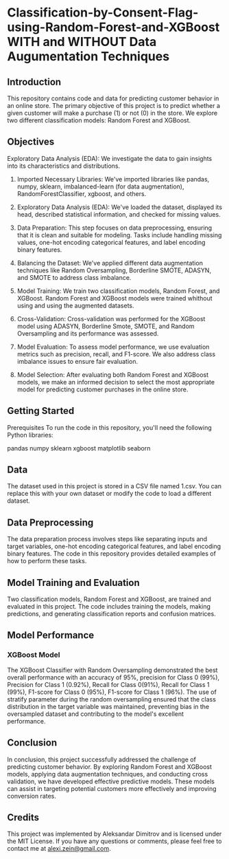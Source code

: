 # Classification-by-Consent-Flag-using-Random-Forest-and-XGBoost WITH and WITHOUT Data Augumentation Techniques

## Introduction
This repository contains code and data for predicting customer behavior in an online store. The primary objective of this project is to predict whether a given customer will make a purchase (1) or not (0) in the store. We explore two different classification models: Random Forest and XGBoost.
 
## Objectives
Exploratory Data Analysis (EDA): We investigate the data to gain insights into its characteristics and distributions.

1. Imported Necessary Libraries: We've imported libraries like pandas, numpy, sklearn, imbalanced-learn (for data augmentation), RandomForestClassifier, xgboost, and others.

2. Exploratory Data Analysis (EDA): We've loaded the dataset, displayed its head, described statistical information, and checked for missing values.
   
3. Data Preparation: This step focuses on data preprocessing, ensuring that it is clean and suitable for modeling. Tasks include handling missing values, one-hot encoding categorical features, and label encoding binary features.

4. Balancing the Dataset: We've applied different data augmentation techniques like Random Oversampling, Borderline SMOTE, ADASYN, and SMOTE to address class imbalance.

5. Model Training: We train two classification models, Random Forest, and XGBoost. Random Forest and XGBoost models were trained whithout using and using the augmented datasets.

6. Cross-Validation: Cross-validation was performed for the XGBoost model using ADASYN, Borderline Smote, SMOTE, and Random Oversampling and its performance was assessed.

7. Model Evaluation: To assess model performance, we use evaluation metrics such as precision, recall, and F1-score. We also address class imbalance issues to ensure fair evaluation.

5. Model Selection: After evaluating both Random Forest and XGBoost models, we make an informed decision to select the most appropriate model for predicting customer purchases in the online store.

## Getting Started
Prerequisites
To run the code in this repository, you'll need the following Python libraries:

pandas
numpy
sklearn
xgboost
matplotlib
seaborn

## Data
The dataset used in this project is stored in a CSV file named 1.csv. You can replace this with your own dataset or modify the code to load a different dataset.

## Data Preprocessing
The data preparation process involves steps like separating inputs and target variables, one-hot encoding categorical features, and label encoding binary features. The code in this repository provides detailed examples of how to perform these tasks.

## Model Training and Evaluation
Two classification models, Random Forest and XGBoost, are trained and evaluated in this project. The code includes training the models, making predictions, and generating classification reports and confusion matrices.

## Model Performance

### XGBoost Model
The XGBoost Classifier with Random Oversampling demonstrated the best overall performance with an accuracy of 95%, precision for Class 0 (99%), Precision for Class 1 (0.92%), 
Recall for Class 0(91%), Recall for Class 1 (99%), F1-score for Class 0 (95%), F1-score for Class 1 (96%). 
The use of stratify parameter during the random oversampling ensured that the class distribution in the target variable was maintained, preventing bias in the oversampled dataset and contributing to the model's excellent performance.

## Conclusion 
In conclusion, this project successfully addressed the challenge of predicting customer behavior. By exploring Random Forest and XGBoost models, applying data augmentation techniques, and conducting cross validation, we have developed effective predictive models. These models can assist in targeting potential customers more effectively and improving conversion rates. 

## Credits
This project was implemented by Aleksandar Dimitrov and is licensed under the MIT License. If you have any questions or comments, please feel free to contact me at alexi.zein@gmail.com.
